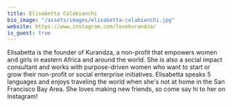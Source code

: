 ```yaml
---
title: Elisabetta Colabianchi
bio_image: "/assets/images/elisabetta-colabianchi.jpg"
website: https://www.instagram.com/lovekurandza/
is_guest: true
---
```


Elisabetta is the founder of Kurandza, a non-profit that empowers women and girls in eastern Africa and around the world. She is also a social impact consultant and works with purpose-driven women who want to start or grow their non-profit or social enterprise initiatives. Elisabetta speaks 5 languages and enjoys traveling the world when she's not at home in the San Francisco Bay Area. She loves making new friends, so come say hi to her on Instagram!